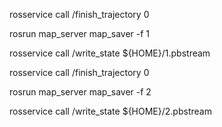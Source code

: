 rosservice call /finish_trajectory 0

rosrun map_server map_saver -f 1

rosservice call /write_state ${HOME}/1.pbstream


rosservice call /finish_trajectory 0

rosrun map_server map_saver -f 2

rosservice call /write_state ${HOME}/2.pbstream
